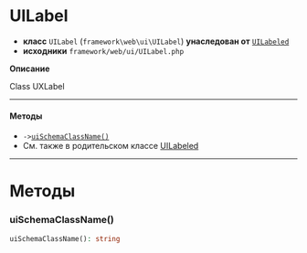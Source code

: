 # UILabel

- **класс** `UILabel` (`framework\web\ui\UILabel`) **унаследован от** [`UILabeled`](https://github.com/jphp-group/wizard-framework/blob/master/wizard-web-ui/api-docs/classes/framework/web/ui/UILabeled.ru.md)
- **исходники** `framework/web/ui/UILabel.php`

**Описание**

Class UXLabel

---

#### Методы

- `->`[`uiSchemaClassName()`](#method-uischemaclassname)
- См. также в родительском классе [UILabeled](https://github.com/jphp-group/wizard-framework/blob/master/wizard-web-ui/api-docs/classes/framework/web/ui/UILabeled.ru.md)

---
# Методы

<a name="method-uischemaclassname"></a>

### uiSchemaClassName()
```php
uiSchemaClassName(): string
```